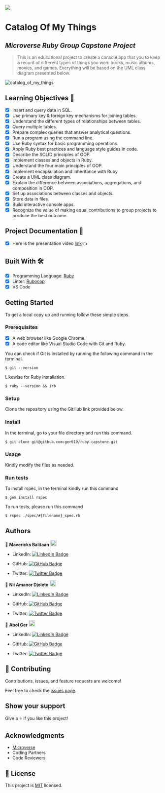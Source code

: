 ![](https://img.shields.io/badge/Microverse-blueviolet)

# Catalog Of My Things

## _Microverse Ruby Group Capstone Project_

> This is an educational project to create a console app that you to keep a record of different types of things you won: books, music albums, movies, and games. Everything will be based on the UML class diagram presented below.

![catalog_of_my_things](https://user-images.githubusercontent.com/98527559/182126086-fc6a58be-ce66-43cc-9a67-42ddf9633100.png)

## Learning Objectives 🔖

- [x] Insert and query data in SQL.
- [x] Use primary key & foreign key mechanisms for joining tables.
- [x] Understand the different types of relationships between tables.
- [x] Query multiple tables.
- [x] Prepare complex queries that answer analytical questions.
- [x] Run a program using the command line.
- [x] Use Ruby syntax for basic programming operations.
- [x] Apply Ruby best practices and language style guides in code.
- [x] Describe the SOLID principles of OOP.
- [x] Implement classes and objects in Ruby.
- [x] Understand the four main principles of OOP.
- [x] Implement encapsulation and inheritance with Ruby.
- [x] Create a UML class diagram.
- [x] Explain the difference between associations, aggregations, and composition in OOP.
- [x] Set up associations between classes and objects.
- [x] Store data in files.
- [x] Build interactive console apps.
- [x] Recognize the value of making equal contributions to group projects to produce the best outcome.

## Project Documentation 📄

- [x] Here is the presentation video [link](https://drive.google.com/file/d/1Fi1Og-ZkgPK-UnpXF65DkXFkomawnbAF/view?usp=sharing)👈

## Built With 🛠️

- [x] Programming Language: [Ruby](https://www.ruby-lang.org/en/)
- [x] Linter: [Rubocop](https://rubocop.org/)
- [x] VS Code

## Getting Started

To get a local copy up and running follow these simple steps.

### Prerequisites

- [x] A web browser like Google Chrome.
- [x] A code editor like Visual Studio Code with Git and Ruby.

You can check if Git is installed by running the following command in the terminal.

```
$ git --version
```

Likewise for Ruby installation.

```
$ ruby --version && irb
```

### Setup

Clone the repository using the GitHub link provided below.

### Install

In the terminal, go to your file directory and run this command.

```
$ git clone git@github.com:ger619/ruby-capstone.git
```

### Usage

Kindly modify the files as needed.

### Run tests

To install rspec, in the terminal kindly run this command

```
$ gem install rspec
```

To run tests, please run this command

```
$ rspec ./spec/#{filename}_spec.rb
```

## Authors

👤 **Mavericks Balitaan** <img src="https://emojis.slackmojis.com/emojis/images/1531849430/4246/blob-sunglasses.gif?1531849430" width="20"/>

- LinkedIn: [![LinkedIn Badge](https://img.shields.io/badge/-mavericks--db-white?logo=LinkedIn&logoColor=0A66C2&style=plastic)](https://www.linkedin.com/in/mavericks-db/)

- GitHub: [![GitHub Badge](https://img.shields.io/badge/-mavericks--db-white?logo=GitHub&logoColor=181717&style=plastic)](https://github.com/mavericks-db)

- Twitter: [![Twitter Badge](https://img.shields.io/badge/-mavericks__db-white?logo=Twitter&logoColor=1DA1F2&style=plastic)](https://twitter.com/mavericks_db)

👤 **Nii Amanor Djoleto** <img src="https://emojis.slackmojis.com/emojis/images/1531849430/4246/blob-sunglasses.gif?1531849430" width="20"/>

- LinkedIn: [![LinkedIn Badge](https://img.shields.io/badge/-nii--amanor--djoleto-white?logo=LinkedIn&logoColor=0A66C2&style=plastic)](https://linkedin.com/in/nii-amanor-djoleto)

- GitHub: [![GitHub Badge](https://img.shields.io/badge/-ramrod433-white?logo=GitHub&logoColor=181717&style=plastic)](https://github.com/ramrod433)

- Twitter: [![Twitter Badge](https://img.shields.io/badge/-\__Djoleto-white?logo=Twitter&logoColor=1DA1F2&style=plastic)](https://twitter.com/_djoleto_)

👤 **Abol Ger** <img src="https://emojis.slackmojis.com/emojis/images/1531849430/4246/blob-sunglasses.gif?1531849430" width="20"/>

- LinkedIn: [![LinkedIn Badge](https://img.shields.io/badge/-David%20Ger-white?logo=LinkedIn&logoColor=0A66C2&style=plastic)](https://linkedin.com/in/david-ger-426b4576)

- GitHub: [![GitHub Badge](https://img.shields.io/badge/-ger619-white?logo=GitHub&logoColor=181717&style=plastic)](https://github.com/ger619)

- Twitter: [![Twitter Badge](https://img.shields.io/badge/-ger__abol-white?logo=Twitter&logoColor=1DA1F2&style=plastic)](https://twitter.com/ger_abol)

## 🤝 Contributing

Contributions, issues, and feature requests are welcome!

Feel free to check the [issues page](https://github.com/ger619/ruby-capstone/issues).

## Show your support

Give a ⭐️ if you like this project!

## Acknowledgments

- [Microverse](https://www.microverse.org/)
- Coding Partners
- Code Reviewers

## 📝 License

This project is [MIT](./MIT.md) licensed.

